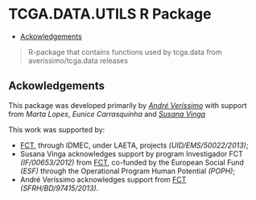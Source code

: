 TCGA.DATA.UTILS R Package
================

-   [Ackowledgements](#ackowledgements)

> R-package that contains functions used by tcga.data from averissimo/tcga.data releases

Ackowledgements
---------------

This package was developed primarily by *[André Veríssimo](http://web.tecnico.ulisboa.pt/andre.verissimo/)* with support from *Marta Lopes*, *Eunice Carrasquinha* and *[Susana Vinga](http://web.tecnico.ulisboa.pt/susanavinga/)*

This work was supported by:

-   [FCT](www.fct.pt), through IDMEC, under LAETA, projects *(UID/EMS/50022/2013)*;
-   Susana Vinga acknowledges support by program Investigador FCT *(IF/00653/2012)* from [FCT](www.fct.pt), co-funded by the European Social Fund *(ESF)* through the Operational Program Human Potential *(POPH)*;
-   André Veríssimo acknowledges support from [FCT](www.fct.pt) *(SFRH/BD/97415/2013)*.
